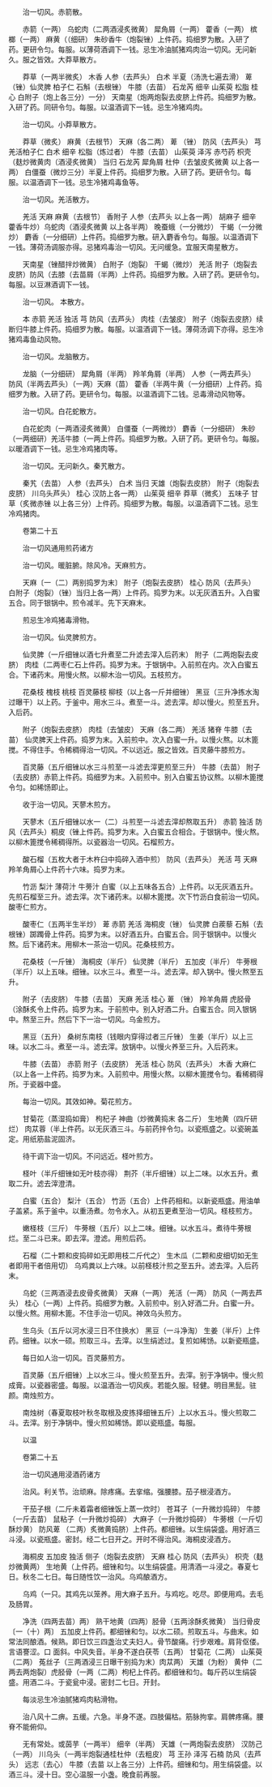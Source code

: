 <!-- { "loadSidebar": true } -->
　　治一切风。赤箭散。

　　赤箭（一两） 乌蛇肉（二两酒浸炙微黄） 犀角屑（一两） 藿香（一两） 槟榔（一两） 麻黄（（细研） 朱砂香牛（炮裂锉）上件药。捣细罗为散。入研了药。更研令匀。每服。以薄荷酒调下一钱。忌生冷油腻猪鸡肉治一切风。无问新久。服之皆效。大莽草散方。

　　莽草（一两半微炙） 木香 人参（去芦头） 白术 半夏（汤洗七遍去滑） 萆 （锉）仙灵脾 柏子仁 石斛（去根锉） 牛膝（去苗） 石龙芮 细辛 山茱萸 松脂 桂心 白附子（炮上各三分）一分） 天南星（炮两炮裂去皮脐上件药。捣细罗为散。入研了药。同研令匀。每服。以温酒调下一钱。忌生冷猪鸡肉。

　　治一切风。小莽草散方。

　　莽草（微炙） 麻黄（去根节） 天麻（各二两） 萆 （锉） 防风（去芦头） 芎羌活柏子仁 白术 细辛 松脂（炼过者） 牛膝（去苗） 山茱萸 泽泻 赤芍药 枳壳（麸炒微黄肉（酒浸炙微黄） 当归 石龙芮 犀角屑 杜仲（去皱皮炙微黄 以上各一两） 白僵蚕（微炒三分）半夏上件药。捣细罗为散。入研了药。更研令匀。每服。以温酒调下一钱。忌生冷猪鸡毒鱼等。

　　治一切风。羌活散方。

　　羌活 天麻 麻黄（去根节） 香附子 人参（去芦头 以上各一两） 胡麻子 细辛 藿香牛炒）乌蛇肉（酒浸炙微黄 以上各半两） 晚蚕蛾（一分微炒） 干蝎（一分微炒） 麝香（一分细研）上件药。捣细罗为散。研入麝香令匀。每服。以温酒调下一钱。薄荷汤调服亦得。忌猪鸡毒治一切风。无问缓急。宜服天南星散方。

　　天南星（锉醋拌炒微黄） 白附子（炮裂） 干蝎（微炒） 羌活 附子（炮裂去皮脐）防风（去膝（去苗屑（半两）上件药。捣细罗为散。入研了药。更研令匀。每服。以豆淋酒调下一钱。

　　治一切风。 本散方。

　　本 赤箭 羌活 独活 芎 防风（去芦头） 肉桂（去皱皮） 附子（炮裂去皮脐）续断归牛膝上件药。捣细罗为散。每服。以温酒调下一钱。薄荷汤调下亦得。忌生冷猪鸡毒鱼动风物。

　　治一切风。龙脑散方。

　　龙脑（一分细研） 犀角屑（半两） 羚羊角屑（半两） 人参（一两去芦头） 防风（半两去芦头）（一两）天麻（苗） 藿香（半两牛黄（一分细研）上件药。捣细罗为散。入研了药。更研令匀。每服。以温酒调下二钱。忌毒滑动风物等。

　　治一切风。白花蛇散方。

　　白花蛇肉（一两酒浸炙微黄） 白僵蚕（一两微炒） 麝香（一分细研） 朱砂（一两细研）羌活牛膝（一两上件药。捣细罗为散。入研了药。更研令匀。每服。以暖酒调下一钱。忌生冷鸡猪肉等。

　　治一切风。无问新久。秦艽散方。

　　秦艽（去苗） 人参（去芦头） 白术 当归 天雄（炮裂去皮脐） 附子（炮裂去皮脐） 川乌头芦头） 桂心 汉防上各一两） 山茱萸 细辛 莽草（微炙） 五味子 甘草（炙微赤锉 以上各三分）上件药。捣细罗为散。每服。以温酒调下二钱。忌生冷鸡猪肉。

　　卷第二十五

　　治一切风通用煎药诸方

　　治一切风。暖脏腑。除风冷。天麻煎方。

　　天麻〔一（二）两别捣罗为末〕 附子（炮裂去皮脐） 桂心 防风（去芦头） 白附子（炮裂）（锉）当归上各一两）上件药。捣罗为末。以无灰酒五升。入白蜜五合。同于银锅中。煎令减半。先下天麻末。

　　煎忌生冷鸡猪毒滑物。

　　治一切风。仙灵脾煎方。

　　仙灵脾（一斤细锉以酒七升煮至二升滤去滓入后药末） 附子（二两炮裂去皮脐） 肉桂（二两枣仁石上件药。捣罗为末。于银锅中。入前煎在内。次入白蜜五合。下诸药末。用慢火熬。以柳木治一切风。五枝煎方。

　　花桑枝 槐枝 桃枝 百灵藤枝 柳枝（以上各一斤并细锉） 黑豆（三升净拣水淘过曝干）以上药。于釜中。用水三斗。煮至一斗。滤去滓。却以慢火。煎至五升。入后药。

　　附子（炮裂去皮脐） 肉桂（去皱皮） 天麻（各二两） 羌活 猪脊 牛膝（去苗） 仙灵脾天上件药。捣罗为末。入前煎中。次入白蜜一升。以慢火熬。以木篦搅。不得住手。令稀稠得治一切风。不以远近。服之皆效。百灵藤牛膝煎方。

　　百灵藤（五斤细锉以水三斗煎至一斗滤去滓更煎至三升） 牛膝（去苗） 附子（去皮脐）赤箭上件药。捣细罗为末。入前煎中。别入白蜜五协议熬。以柳木篦搅令匀。如稀饧即止。

　　收于治一切风。天蓼木煎方。

　　天蓼木（五斤细锉以水一（二）斗煎至一斗滤去滓却熬取五升） 赤箭 独活 防风（去芦头）桐皮（锉上件药。捣罗为末。入白蜜五合相合。于银锅中。慢火熬。以柳木篦搅令稀稠得所。以瓷器治一切风。石榴煎方。

　　酸石榴（五枚大者于木杵臼中捣碎入酒中煎） 防风（去芦头） 羌活 芎 天麻 羚羊角屑心上件药十六味。捣罗为末。

　　竹沥 梨汁 薄荷汁 牛蒡汁 白蜜（以上五味各五合）上件药。以无灰酒五升。先煎石榴至三升。滤去滓。次下诸药末。以柳木篦搅。次下竹沥白食前治一切风。酸枣仁煎方。

　　酸枣仁（五两半生半炒） 萆 赤箭 羌活 海桐皮（锉） 仙灵脾 白蒺藜 石斛（去根锉）踯躅骨上件药。捣罗为末。以好酒五升。白蜜五合。同于银锅中。以慢火熬。后下诸药末。用柳木一茶治一切风。花桑枝煎方。

　　花桑枝（一斤锉） 海桐皮（半斤） 仙灵脾（半斤） 五加皮（半斤） 牛蒡根（半斤）以上五味。细锉。以水三斗。煮至一斗。滤去滓。却入锅中。慢火熬至五升。

　　附子（去皮脐） 牛膝（去苗） 天麻 羌活 桂心 萆 （锉） 羚羊角屑 虎胫骨（涂酥炙令上件药。捣罗为末。于前煎中。别入好酒二升。白蜜五合。同入银锅中。熬至三升。然后下下一治一切风。乌金煎方。

　　黑豆（五升） 桑树东南枝（钱眼内穿得过者三斤锉） 生姜（半斤）以上三味。以水二斗。煮至一斗。滤去滓。放锅中。以慢火养至三升。入后药末。

　　牛膝（去苗） 赤箭 附子（去皮脐） 羌活 桂心 防风（去芦头） 木香 大麻仁（以上各一上件药。捣罗为末。入前煎中。用慢火熬。以柳木篦搅令匀。看稀稠得所。于瓷器中盛。

　　每治一切风。其效如神。菊花煎方。

　　甘菊花（蒸湿捣如膏） 枸杞子 神曲（炒微黄捣末 各二斤） 生地黄（四斤研烂） 肉苁蓉（半上件药。以无灰酒三斗。与前药拌令匀。以瓷瓶盛之。以瓷碗盖定。用纸筋盐泥固济。

　　待干调下治一切风。不问远近。柽叶煎方。

　　柽叶（半斤细锉如无叶枝亦得） 荆芥（半斤细锉）以上二味。以水五升。煮取二升。滤去滓澄清。

　　白蜜（五合） 梨汁（五合） 竹沥（五合）上件药相和。以新瓷瓶盛。用油单子盖紧。系于釜中。以重汤煮。勿令水入。从初五更煮至治一切风。柽枝煎方。

　　嫩柽枝（三斤） 牛蒡根（五斤）以上二味。细锉。以水五斗。煮待牛蒡根烂。至二斗已来。即去滓。澄滤。用煎后药。

　　石榴（二十颗和皮捣碎如无即用枝二斤代之） 生木瓜（二颗和皮细切如无生者即用干者倍用切） 乌鸡粪以上六味。以前柽枝汁煎之至五升。滤去滓。入后药末。

　　乌蛇（三两酒浸去皮骨炙微黄） 天麻（一两） 羌活（一两） 防风（一两去芦头） 桂心（一两）上件药。捣细罗为散。入前煎中。别入好酒二升。白蜜一升。以慢火熬。用柳木篦。不住手治一切风。神效乌头煎方。

　　生乌头（五斤以河水浸三日不住换水） 黑豆（一斗净淘） 生姜（半斤）上件药。细锉。以水一硕。煎取三斗。去滓。以生绢滤过。复煎如稀饧。以新瓷瓶盛。

　　每日如人治一切风。百灵藤煎方。

　　百灵藤（五斤细锉）上以水三斗。慢火煎至五升。去滓。别于净锅中。慢火煎成膏。以瓷器密盛。每服。以温酒治一切风疾。若能久服。轻健。明目黑髭。驻颜。南烛煎方。

　　南烛树（春夏取枝叶秋冬取根及皮拣择细锉五斤）上以水五斗。慢火煎取二斗。去滓。别于净锅中。慢火煎如稀饧。即以瓷瓶盛。每服。

　　以温

　　卷第二十五

　　治一切风通用浸酒药诸方

　　治风。利关节。治顽麻。除疼痛。去挛缩。强腰膝。茄子根浸酒方。

　　干茄子根（二斤未着霜者细锉饭上蒸一炊时） 苍耳子（一升微炒捣碎） 牛膝（一斤去苗） 鼠粘子（一升微炒捣碎） 大麻子（一升微炒捣碎） 牛蒡根（一斤切酥炒黄） 防风萆 （二两）炙微黄捣脐）上件药。都细锉。以生绢袋盛。用好酒三斗浸。以瓷瓶盛。密封。经二七日开之。开时不得治风。海桐皮浸酒方。

　　海桐皮 五加皮 独活 侧子（炮裂去皮脐） 天麻 桂心 防风（去芦头） 枳壳（麸炒微黄两） 生地黄（上件药。细锉和匀。以生绢袋盛。用清酒一斗浸之。春夏七日。秋冬二七日。每日随性饮一治风。乌鸡酿酒方。

　　乌鸡（一只。其鸡先以笼养。用大麻子五升。与鸡吃。吃尽。即便用鸡。去毛及肠胃。

　　净洗（四两去苗）两） 熟干地黄（四两）胫骨（五两涂酥炙微黄） 当归骨皮〔一（十）两〕 五加皮上件药。都细锉和匀。以水二硕。煎取五斗。与曲末。如常法同酿酒。候熟。即日饮三四盏治丈夫妇人。骨节酸痛。行步艰难。肩背伛偻。言语謇涩。口 面斜。中风失音。半身不遂白茯苓（五两） 甘菊花（二两） 山茱萸（二两） 菟丝子（三两酒浸三日曝干别捣为末）肉苁两） 天雄（为粉） 黄仲（二两去两炮裂）虎胫骨（一两（二两）枸杞上件药。都细锉和匀。每斤药以生绢袋盛。用酒二斗。于瓷瓮中浸。密封二七日。开封。

　　每淡忌生冷油腻猪鸡肉粘滑物。

　　治八风十二痹。五缓。六急。半身不遂。四肢偏枯。筋脉拘挛。肩髀疼痛。腰脊不能俯仰。

　　无有常处。或茵芋（一两半） 细辛（半两） 天雄（一两炮裂去皮脐） 汉防己（一两） 川乌头（一两半炮裂通桂杜仲（去粗皮） 芎 王孙 泽泻 石楠 防风（去芦头） 远志（去心） 牛膝（去苗 以上各三分）上件药。细锉和匀。用生绢袋盛。以酒三斗。浸十日。空心温服一小盏。晚食前再服。

